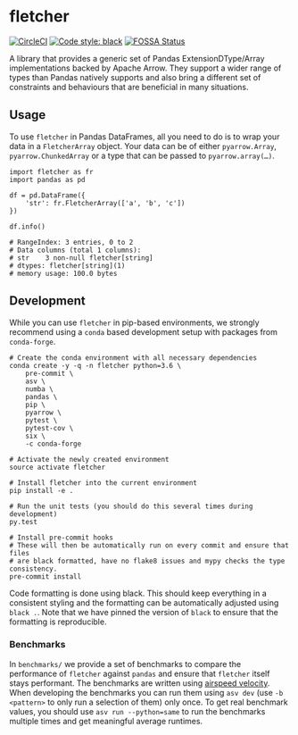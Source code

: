 # fletcher

[![CircleCI](https://circleci.com/gh/xhochy/fletcher/tree/master.svg?style=svg)](https://circleci.com/gh/xhochy/fletcher/tree/master)
[![Code style: black](https://img.shields.io/badge/code%20style-black-000000.svg)](https://github.com/ambv/black)
[![FOSSA Status](https://app.fossa.io/api/projects/git%2Bgithub.com%2Fxhochy%2Ffletcher.svg?type=shield)](https://app.fossa.io/projects/git%2Bgithub.com%2Fxhochy%2Ffletcher?ref=badge_shield)

A library that provides a generic set of Pandas ExtensionDType/Array
implementations backed by Apache Arrow. They support a wider range of types
than Pandas natively supports and also bring a different set of constraints and
behaviours that are beneficial in many situations.

## Usage

To use `fletcher` in Pandas DataFrames, all you need to do is to wrap your data
in a `FletcherArray` object. Your data can be of either `pyarrow.Array`,
`pyarrow.ChunkedArray` or a type that can be passed to `pyarrow.array(…)`.


```
import fletcher as fr
import pandas as pd

df = pd.DataFrame({
    'str': fr.FletcherArray(['a', 'b', 'c'])
})

df.info()

# RangeIndex: 3 entries, 0 to 2
# Data columns (total 1 columns):
# str    3 non-null fletcher[string]
# dtypes: fletcher[string](1)
# memory usage: 100.0 bytes
```

## Development

While you can use `fletcher` in pip-based environments, we strongly recommend
using a `conda` based development setup with packages from `conda-forge`.

```
# Create the conda environment with all necessary dependencies
conda create -y -q -n fletcher python=3.6 \
    pre-commit \
    asv \
    numba \
    pandas \
    pip \
    pyarrow \
    pytest \
    pytest-cov \
    six \
    -c conda-forge

# Activate the newly created environment
source activate fletcher

# Install fletcher into the current environment
pip install -e .

# Run the unit tests (you should do this several times during development)
py.test

# Install pre-commit hooks
# These will then be automatically run on every commit and ensure that files
# are black formatted, have no flake8 issues and mypy checks the type consistency.
pre-commit install
```

Code formatting is done using black. This should keep everything in a
consistent styling and the formatting can be automatically adjusted using
`black .`. Note that we have pinned the version of `black` to ensure that
the formatting is reproducible.

### Benchmarks

In `benchmarks/` we provide a set of benchmarks to compare the performance of
`fletcher` against `pandas` and ensure that `fletcher` itself stays performant.
The benchmarks are written using
[airspeed velocity](https://asv.readthedocs.io/en/stable/). When developing
the benchmarks you can run them using `asv dev` (use `-b <pattern>` to only
run a selection of them) only once. To get real benchmark values, you should
use `asv run --python=same` to run the benchmarks multiple times and get
meaningful average runtimes.
